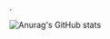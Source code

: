 ### 
.

![Anurag's GitHub stats](https://github-readme-stats.vercel.app/api?username=RobsonM12&show_icons=true&theme=dark)

